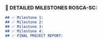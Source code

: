 ### 🌟 DETAILED MILESTONES ROSCA-SC: 
```markdown
## ✅ Milestone 1:
## ✅ Milestone 2:
## ✅ Milestone 3:
## ✅ Milestone 4:
## ✅ FINAL PROJECT REPORT:
